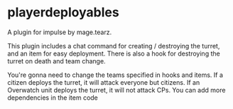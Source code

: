 # playerdeployables
A plugin for impulse by mage.tearz.


This plugin includes a chat command for creating / destroying the turret, and an item for easy deployment.
There is also a hook for destroying the turret on death and team change.

You're gonna need to change the teams specified in hooks and items.
If a citizen deploys the turret, it will attack everyone but citizens.
If an Overwatch unit deploys the turret, it will not attack CPs.
You can add more dependencies in the item code
